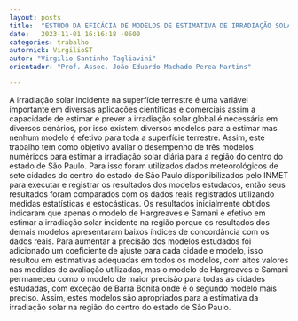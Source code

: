 ```yaml
---
layout: posts
title:  "ESTUDO DA EFICÁCIA DE MODELOS DE ESTIMATIVA DE IRRADIAÇÃO SOLAR NA REGIÃO DO CENTRO DE SÃO PAULO"
date:   2023-11-01 16:16:18 -0600
categories: trabalho
autornick: VirgilioST
autor: "Virgilio Santinho Tagliavini"
orientador: "Prof. Assoc. João Eduardo Machado Perea Martins"

---
```


A irradiação solar incidente na superfície terrestre é uma variável importante em diversas aplicações científicas e comerciais assim a capacidade de estimar e prever a irradiação solar global é necessária em diversos cenários, por isso existem diversos modelos para a estimar mas nenhum modelo é efetivo para toda a superfície terrestre. Assim, este trabalho tem como objetivo avaliar o desempenho de três modelos numéricos para estimar a irradiação solar diária para a região do centro do estado de São Paulo. Para isso foram utilizados dados meteorológicos de sete cidades do centro do estado de São Paulo disponibilizados pelo INMET para executar e registrar os resultados dos modelos estudados, então seus resultados foram comparados com os dados reais registrados utilizando medidas estatísticas e estocásticas. Os resultados inicialmente obtidos indicaram que apenas o modelo de Hargreaves e Samani é efetivo em estimar a irradiação solar incidente na região porque os resultados dos demais modelos apresentaram baixos índices de concordância com os dados reais. Para aumentar a precisão dos modelos estudados foi adicionado um coeficiente de ajuste para cada cidade e modelo, isso resultou em estimativas adequadas em todos os modelos, com altos valores nas medidas de avaliação utilizadas, mas o modelo de Hargreaves e Samani permaneceu como o modelo de maior precisão para todas as cidades estudadas, com exceção de Barra Bonita onde é o segundo modelo mais preciso. Assim, estes modelos são apropriados para a estimativa da irradiação solar na região do centro do estado de São Paulo. 
